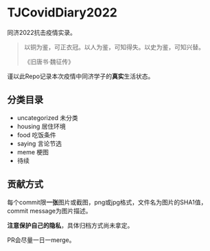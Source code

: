 # TJCovidDiary2022
同济2022抗击疫情实录。


> 以铜为鉴，可正衣冠。以人为鉴，可知得失。以史为鉴，可知兴替。
> 
> 《旧唐书·魏征传》

谨以此Repo记录本次疫情中同济学子的**真实**生活状态。

## 分类目录

- uncategorized  未分类
- housing 居住环境
- food 吃饭条件
- saying 言论节选
- meme 梗图
- 待续

## 贡献方式

每个commit限**一张**图片或截图，png或jpg格式，文件名为图片的SHA1值，commit message为图片描述。

**注意保护自己的隐私**，具体归档方式尚未拿定。

PR会尽量一日一merge。